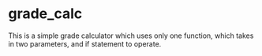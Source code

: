 # grade_calc

This is a simple grade calculator which uses only one function, which takes in two parameters, and if statement to operate.
